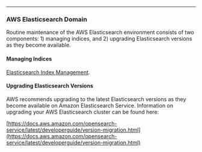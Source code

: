 ___
### AWS Elasticsearch Domain

Routine maintenance of the AWS Elasticsearch environment consists of two components: 1) managing indices, and 2) upgrading Elasticsearch versions as they become available.

#### Managing Indices

[Elasticsearch Index Management](https://docs.diskoverdata.com/diskover_configuration_and_administration_guide/#elasticsearch-index-management).

#### Upgrading Elasticsearch Versions

AWS recommends upgrading to the latest Elasticsearch versions as they become available on Amazon Elasticsearch Service. Information on upgrading your AWS Elasticsearch cluster can be found here:

[https://docs.aws.amazon.com/opensearch-service/latest/developerguide/version-migration.html](https://docs.aws.amazon.com/opensearch-service/latest/developerguide/version-migration.html)
